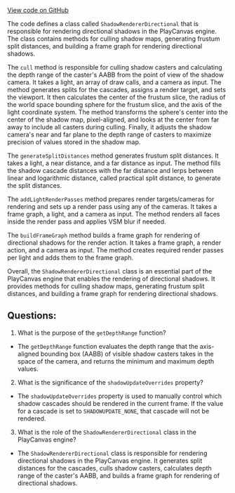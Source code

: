 [View code on GitHub](https://github.com/playcanvas/engine/src/scene/renderer/shadow-renderer-directional.js)

The code defines a class called `ShadowRendererDirectional` that is responsible for rendering directional shadows in the PlayCanvas engine. The class contains methods for culling shadow maps, generating frustum split distances, and building a frame graph for rendering directional shadows. 

The `cull` method is responsible for culling shadow casters and calculating the depth range of the caster's AABB from the point of view of the shadow camera. It takes a light, an array of draw calls, and a camera as input. The method generates splits for the cascades, assigns a render target, and sets the viewport. It then calculates the center of the frustum slice, the radius of the world space bounding sphere for the frustum slice, and the axis of the light coordinate system. The method transforms the sphere's center into the center of the shadow map, pixel-aligned, and looks at the center from far away to include all casters during culling. Finally, it adjusts the shadow camera's near and far plane to the depth range of casters to maximize precision of values stored in the shadow map.

The `generateSplitDistances` method generates frustum split distances. It takes a light, a near distance, and a far distance as input. The method fills the shadow cascade distances with the far distance and lerps between linear and logarithmic distance, called practical split distance, to generate the split distances.

The `addLightRenderPasses` method prepares render targets/cameras for rendering and sets up a render pass using any of the cameras. It takes a frame graph, a light, and a camera as input. The method renders all faces inside the render pass and applies VSM blur if needed.

The `buildFrameGraph` method builds a frame graph for rendering of directional shadows for the render action. It takes a frame graph, a render action, and a camera as input. The method creates required render passes per light and adds them to the frame graph.

Overall, the `ShadowRendererDirectional` class is an essential part of the PlayCanvas engine that enables the rendering of directional shadows. It provides methods for culling shadow maps, generating frustum split distances, and building a frame graph for rendering directional shadows.
## Questions: 
 1. What is the purpose of the `getDepthRange` function?
- The `getDepthRange` function evaluates the depth range that the axis-aligned bounding box (AABB) of visible shadow casters takes in the space of the camera, and returns the minimum and maximum depth values.

2. What is the significance of the `shadowUpdateOverrides` property?
- The `shadowUpdateOverrides` property is used to manually control which shadow cascades should be rendered in the current frame. If the value for a cascade is set to `SHADOWUPDATE_NONE`, that cascade will not be rendered.

3. What is the role of the `ShadowRendererDirectional` class in the PlayCanvas engine?
- The `ShadowRendererDirectional` class is responsible for rendering directional shadows in the PlayCanvas engine. It generates split distances for the cascades, culls shadow casters, calculates depth range of the caster's AABB, and builds a frame graph for rendering of directional shadows.